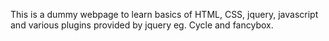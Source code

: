 This is a dummy webpage to learn basics of HTML, CSS, jquery, javascript and various plugins provided by jquery eg. Cycle and fancybox.